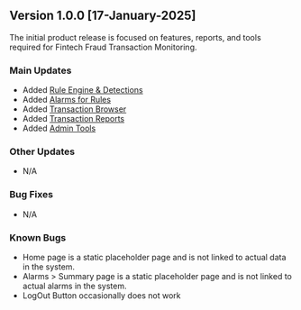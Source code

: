 ## Version 1.0.0 [17-January-2025]
The initial product release is focused on features, reports, and tools required for Fintech Fraud Transaction Monitoring.

### Main Updates
- Added [Rule Engine & Detections](../tutorials/RuleEngine.md)
- Added [Alarms for Rules](../tutorials/Alarms.md)
- Added [Transaction Browser](../tutorials/TransactionBrowser.md)
- Added [Transaction Reports](../tutorials/TransactionReports.md)
- Added [Admin Tools](../tutorials/Admin.md)

### Other Updates
- N/A

### Bug Fixes
- N/A

### Known Bugs
- Home page is a static placeholder page and is not linked to actual data in the system.
- Alarms > Summary page is a static placeholder page and is not linked to actual alarms in the system.
- LogOut Button occasionally does not work 
